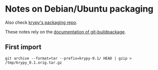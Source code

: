 # Notes on Debian/Ubuntu packaging

Also check [krypy's packaging repo](https://github.com/andrenarchy/krypy-debian).

These notes rely on the [documentation of git-buildpackage](https://honk.sigxcpu.org/piki/projects/git-buildpackage/).

## First import
```
git archive --format=tar --prefix=krypy-0.1/ HEAD | gzip > /tmp/krypy_0.1.orig.tar.gz
```
